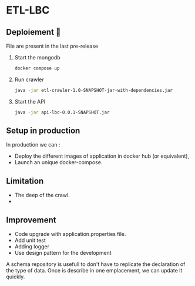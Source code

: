 # ETL-LBC

## Deploiement 🚀
File are present in the last pre-release

1) Start the mongodb 
    ```bash
    docker compose up
    ```

2) Run crawler
    ```bash
    java -jar etl-crawler-1.0-SNAPSHOT-jar-with-dependencies.jar
    ```

3) Start the API
    ```bash
    java -jar api-lbc-0.0.1-SNAPSHOT.jar
    ```

## Setup in production
In production we can :
- Deploy the different images of application in docker hub (or equivalent),
- Launch an unique docker-compose.

## Limitation
- The deep of the crawl. 
- 

## Improvement
- Code upgrade with application.properties file.
- Add unit test
- Adding logger
- Use design pattern for the development

A schema repository is usefull to don't have to replicate the declaration of the type of data. Once is describe in one emplacement, we can update it quickly.
